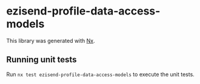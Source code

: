 # ezisend-profile-data-access-models

This library was generated with [Nx](https://nx.dev).

## Running unit tests

Run `nx test ezisend-profile-data-access-models` to execute the unit tests.
